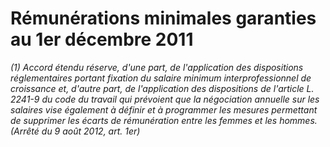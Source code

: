 # Rémunérations minimales garanties au 1er décembre 2011

 *(1) *Accord étendu réserve, d'une part, de l'application des dispositions réglementaires portant fixation du salaire minimum interprofessionnel de croissance et, d'autre part, de l'application des dispositions de l'article L. 2241-9 du code du travail qui prévoient que la négociation annuelle sur les salaires vise également à définir et à programmer les mesures permettant de supprimer les écarts de rémunération entre les femmes et les hommes.*  
(Arrêté du 9 août 2012, art. 1er)*

